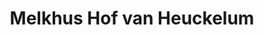 ---
title: "Melkhus Hof van Heuckelum"
url: /geestland/melkhus-hof-van-heuckelum/
shop: Getränke
---